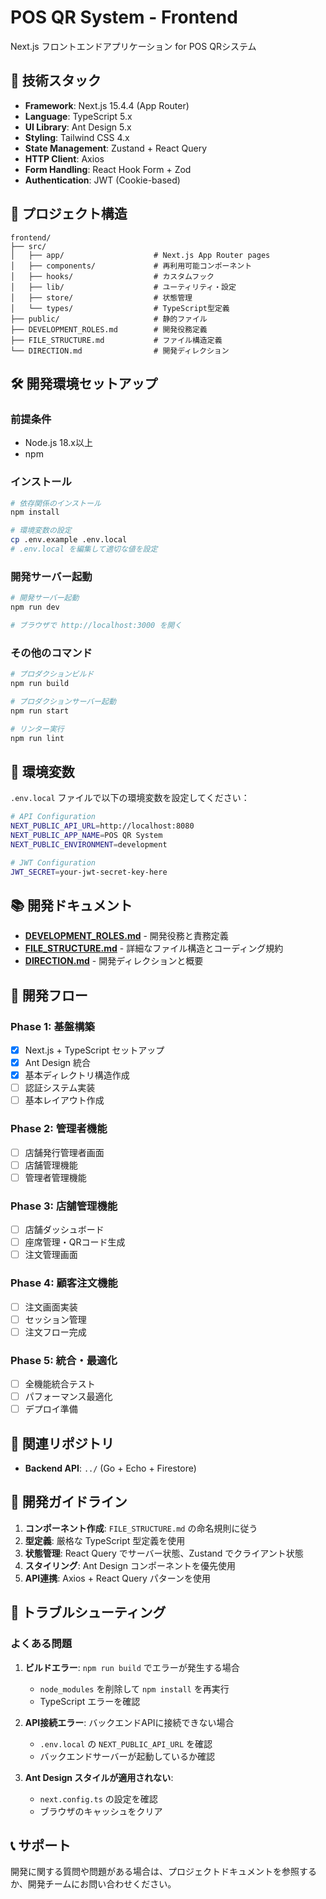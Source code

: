 # POS QR System - Frontend

Next.js フロントエンドアプリケーション for POS QRシステム

## 🚀 技術スタック

- **Framework**: Next.js 15.4.4 (App Router)
- **Language**: TypeScript 5.x
- **UI Library**: Ant Design 5.x
- **Styling**: Tailwind CSS 4.x
- **State Management**: Zustand + React Query
- **HTTP Client**: Axios
- **Form Handling**: React Hook Form + Zod
- **Authentication**: JWT (Cookie-based)

## 📁 プロジェクト構造

```
frontend/
├── src/
│   ├── app/                    # Next.js App Router pages
│   ├── components/             # 再利用可能コンポーネント
│   ├── hooks/                  # カスタムフック
│   ├── lib/                    # ユーティリティ・設定
│   ├── store/                  # 状態管理
│   └── types/                  # TypeScript型定義
├── public/                     # 静的ファイル
├── DEVELOPMENT_ROLES.md        # 開発役務定義
├── FILE_STRUCTURE.md           # ファイル構造定義
└── DIRECTION.md                # 開発ディレクション
```

## 🛠️ 開発環境セットアップ

### 前提条件

- Node.js 18.x以上
- npm

### インストール

```bash
# 依存関係のインストール
npm install

# 環境変数の設定
cp .env.example .env.local
# .env.local を編集して適切な値を設定
```

### 開発サーバー起動

```bash
# 開発サーバー起動
npm run dev

# ブラウザで http://localhost:3000 を開く
```

### その他のコマンド

```bash
# プロダクションビルド
npm run build

# プロダクションサーバー起動
npm run start

# リンター実行
npm run lint
```

## 🔧 環境変数

`.env.local` ファイルで以下の環境変数を設定してください：

```bash
# API Configuration
NEXT_PUBLIC_API_URL=http://localhost:8080
NEXT_PUBLIC_APP_NAME=POS QR System
NEXT_PUBLIC_ENVIRONMENT=development

# JWT Configuration
JWT_SECRET=your-jwt-secret-key-here
```

## 📚 開発ドキュメント

- **[DEVELOPMENT_ROLES.md](./DEVELOPMENT_ROLES.md)** - 開発役務と責務定義
- **[FILE_STRUCTURE.md](./FILE_STRUCTURE.md)** - 詳細なファイル構造とコーディング規約
- **[DIRECTION.md](./DIRECTION.md)** - 開発ディレクションと概要

## 🎯 開発フロー

### Phase 1: 基盤構築

- [x] Next.js + TypeScript セットアップ
- [x] Ant Design 統合
- [x] 基本ディレクトリ構造作成
- [ ] 認証システム実装
- [ ] 基本レイアウト作成

### Phase 2: 管理者機能

- [ ] 店舗発行管理者画面
- [ ] 店舗管理機能
- [ ] 管理者管理機能

### Phase 3: 店舗管理機能

- [ ] 店舗ダッシュボード
- [ ] 座席管理・QRコード生成
- [ ] 注文管理画面

### Phase 4: 顧客注文機能

- [ ] 注文画面実装
- [ ] セッション管理
- [ ] 注文フロー完成

### Phase 5: 統合・最適化

- [ ] 全機能統合テスト
- [ ] パフォーマンス最適化
- [ ] デプロイ準備

## 🔗 関連リポジトリ

- **Backend API**: `../` (Go + Echo + Firestore)

## 📝 開発ガイドライン

1. **コンポーネント作成**: `FILE_STRUCTURE.md` の命名規則に従う
2. **型定義**: 厳格な TypeScript 型定義を使用
3. **状態管理**: React Query でサーバー状態、Zustand でクライアント状態
4. **スタイリング**: Ant Design コンポーネントを優先使用
5. **API連携**: Axios + React Query パターンを使用

## 🐛 トラブルシューティング

### よくある問題

1. **ビルドエラー**: `npm run build` でエラーが発生する場合
   - `node_modules` を削除して `npm install` を再実行
   - TypeScript エラーを確認

2. **API接続エラー**: バックエンドAPIに接続できない場合
   - `.env.local` の `NEXT_PUBLIC_API_URL` を確認
   - バックエンドサーバーが起動しているか確認

3. **Ant Design スタイルが適用されない**:
   - `next.config.ts` の設定を確認
   - ブラウザのキャッシュをクリア

## 📞 サポート

開発に関する質問や問題がある場合は、プロジェクトドキュメントを参照するか、開発チームにお問い合わせください。
